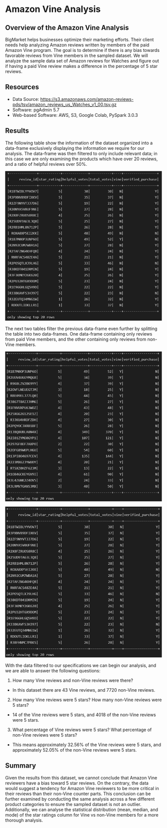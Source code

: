 # Amazon Vine Analysis

## Overview of the Amazon Vine Analysis

BigMarket helps businesses optimize their marketing efforts. Their client needs help analyzing Amazon reviews written by members of the paid Amazon Vine program. The goal is to determine if there is any bias towards favorable reviews from Vine members in the sampled dataset. We will analyze the sample data set of Amazon reviews for Watches and figure out if having a paid Vine review makes a difference in the percentage of 5 star reviews.

## Resources

- Data Source: https://s3.amazonaws.com/amazon-reviews-pds/tsv/amazon_reviews_us_Watches_v1_00.tsv.gz
- Software: pgAdmin 5.7
- Web-based Software: AWS, S3, Google Colab, PySpark 3.0.3

## Results

The following table show the information of the dataset organized into a data-frame exclusively displaying the information we require for our analysis. The data-frame was then filtered to only include relevant data; in this case we are only examining the products which have over 20 reviews, and a ratio of helpful reviews over 50%.

![Vine_Review](static/resources/vine_review.png)

The next two tables filter the previous data-frame even further by splitting the table into two data-frames. One data-frame containing only reviews from paid Vine members, and the other containing only reviews from non-Vine members.

![Vine_Paid](static/resources/vine_paid.png)

![Vine_Unpaid](static/resources/vine_unpaid.png)

With the data filtered to our specifications we can begin our analysis, and we are able to answer the following questions:

1) How many Vine reviews and non-Vine reviews were there?
- In this dataset there are 43 Vine reviews, and 7720 non-Vine reviews.

2) How many Vine reviews were 5 stars? How many non-Vine reviews were 5 stars?
- 14 of the Vine reviews were 5 stars, and 4018 of the non-Vine reviews were 5 stars.

3) What percentage of Vine reviews were 5 stars? What percentage of non-Vine reviews were 5 stars?
- This means approximately 32.56% of the Vine reviews were 5 stars, and approximately 52.05% of the non-Vine reviews were 5 stars.

## Summary

Given the results from this dataset, we cannot conclude that Amazon Vine reviewers have a bias toward 5 star reviews. On the contrary, the data would suggest a tendency for Amazon Vine reviewers to be more critical in their reviews than their non-Vine counter parts. This conclusion can be further examined by conducting the same analysis across a few different product categories to ensure the sampled dataset is not an outlier. Additionally, we can analyse the statistical distribution (mean, median, and mode) of the star ratings column for Vine vs non-Vine members for a more thorough analysis.

